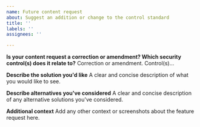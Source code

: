 ```yaml
---
name: Future content request
about: Suggest an addition or change to the control standard
title: ''
labels: ''
assignees: ''

---
```


**Is your content request a correction or amendment? Which security control(s) does it relate to?**
Correction or amendment.  Control(s)...

**Describe the solution you'd like**
A clear and concise description of what you would like to see.

**Describe alternatives you've considered**
A clear and concise description of any alternative solutions you've considered.

**Additional context**
Add any other context or screenshots about the feature request here.
